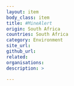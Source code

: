 ```yaml
---
layout: item
body_class: item
title: #MineAlert
origin: South Africa
countries: South Africa
category: Environment
site_url: 
github_url: 
related: 
organisations: 
description: >
  
---
```

